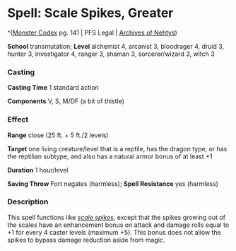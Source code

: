 # Spell: Scale Spikes, Greater

^([Monster Codex][ss-greater-scale-spikes] pg. 141 | PFS Legal | [Archives of Nehtys][sn-greater-scale-spikes])

**School** transmutation; **Level** alchemist 4, arcanist 3, bloodrager 4, druid 3, hunter 3, investigator 4, ranger 3, shaman 3, sorcerer/wizard 3, witch 3

### Casting

**Casting Time** 1 standard action  

**Components** V, S, M/DF (a bit of thistle)

### Effect

**Range** close (25 ft. + 5 ft./2 levels)  

**Target** one living creature/level that is a reptile, has the dragon type, or has the reptilian subtype, and also has a natural armor bonus of at least +1  

**Duration** 1 hour/level  

**Saving Throw** Fort negates (harmless); **Spell Resistance** yes (harmless)

### Description

This spell functions like _[scale spikes]_, except that the spikes growing out of the scales have an enhancement bonus on attack and damage rolls equal to +1 for every 4 caster levels (maximum +5). This bonus does not allow the spikes to bypass damage reduction aside from magic.

[ss-greater-scale-spikes]: http://paizo.com/products/btpy9926
[sn-greater-scale-spikes]: http://www.archivesofnethys.com/SpellDisplay.aspx?ItemName=Scale%20Spikes%2C%20Greater
[scale spikes]: http://www.archivesofnethys.com/SpellDisplay.aspx?ItemName=scale%20spikes